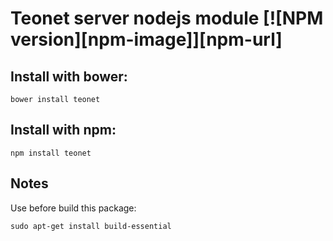 # Teonet server nodejs module [![NPM version][npm-image]][npm-url]

## Install with bower:  
```
bower install teonet
```

## Install with npm:  
```
npm install teonet
```

## Notes

Use before build this package:

    sudo apt-get install build-essential